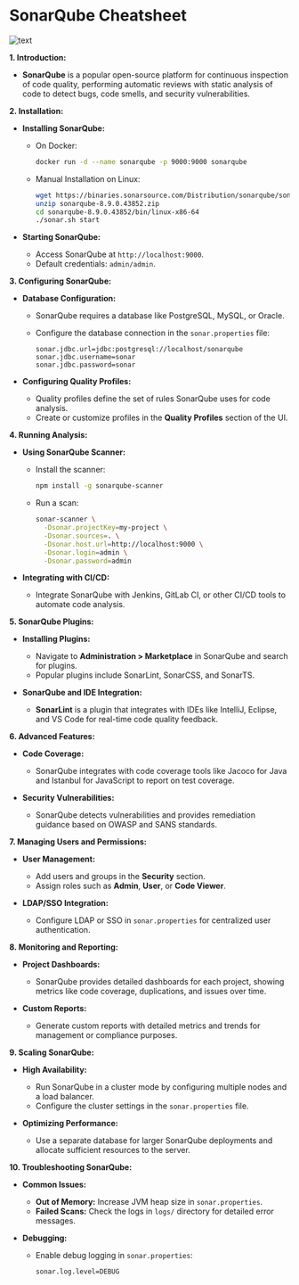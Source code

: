 # SonarQube Cheatsheet

![text](https://imgur.com/l49w71S.png)

**1. Introduction:**

- **SonarQube** is a popular open-source platform for continuous inspection of code quality, performing automatic reviews with static analysis of code to detect bugs, code smells, and security vulnerabilities.

**2. Installation:**

- **Installing SonarQube:**
  - On Docker:

    ```bash
    docker run -d --name sonarqube -p 9000:9000 sonarqube
    ```

  - Manual Installation on Linux:

    ```bash
    wget https://binaries.sonarsource.com/Distribution/sonarqube/sonarqube-8.9.0.43852.zip
    unzip sonarqube-8.9.0.43852.zip
    cd sonarqube-8.9.0.43852/bin/linux-x86-64
    ./sonar.sh start
    ```

- **Starting SonarQube:**
  - Access SonarQube at `http://localhost:9000`.
  - Default credentials: `admin/admin`.

**3. Configuring SonarQube:**

- **Database Configuration:**
  - SonarQube requires a database like PostgreSQL, MySQL, or Oracle.
  - Configure the database connection in the `sonar.properties` file:

    ```properties
    sonar.jdbc.url=jdbc:postgresql://localhost/sonarqube
    sonar.jdbc.username=sonar
    sonar.jdbc.password=sonar
    ```

- **Configuring Quality Profiles:**
  - Quality profiles define the set of rules SonarQube uses for code analysis.
  - Create or customize profiles in the **Quality Profiles** section of the UI.

**4. Running Analysis:**

- **Using SonarQube Scanner:**
  - Install the scanner:

    ```bash
    npm install -g sonarqube-scanner
    ```

  - Run a scan:

    ```bash
    sonar-scanner \
      -Dsonar.projectKey=my-project \
      -Dsonar.sources=. \
      -Dsonar.host.url=http://localhost:9000 \
      -Dsonar.login=admin \
      -Dsonar.password=admin
    ```

- **Integrating with CI/CD:**
  - Integrate SonarQube with Jenkins, GitLab CI, or other CI/CD tools to automate code analysis.

**5. SonarQube Plugins:**

- **Installing Plugins:**
  - Navigate to **Administration > Marketplace** in SonarQube and search for plugins.
  - Popular plugins include SonarLint, SonarCSS, and SonarTS.

- **SonarQube and IDE Integration:**
  - **SonarLint** is a plugin that integrates with IDEs like IntelliJ, Eclipse, and VS Code for real-time code quality feedback.

**6. Advanced Features:**

- **Code Coverage:**
  - SonarQube integrates with code coverage tools like Jacoco for Java and Istanbul for JavaScript to report on test coverage.

- **Security Vulnerabilities:**
  - SonarQube detects vulnerabilities and provides remediation guidance based on OWASP and SANS standards.

**7. Managing Users and Permissions:**

- **User Management:**
  - Add users and groups in the **Security** section.
  - Assign roles such as **Admin**, **User**, or **Code Viewer**.

- **LDAP/SSO Integration:**
  - Configure LDAP or SSO in `sonar.properties` for centralized user authentication.

**8. Monitoring and Reporting:**

- **Project Dashboards:**
  - SonarQube provides detailed dashboards for each project, showing metrics like code coverage, duplications, and issues over time.

- **Custom Reports:**
  - Generate custom reports with detailed metrics and trends for management or compliance purposes.

**9. Scaling SonarQube:**

- **High Availability:**
  - Run SonarQube in a cluster mode by configuring multiple nodes and a load balancer.
  - Configure the cluster settings in the `sonar.properties` file.

- **Optimizing Performance:**
  - Use a separate database for larger SonarQube deployments and allocate sufficient resources to the server.

**10. Troubleshooting SonarQube:**

- **Common Issues:**
  - **Out of Memory:** Increase JVM heap size in `sonar.properties`.
  - **Failed Scans:** Check the logs in `logs/` directory for detailed error messages.

- **Debugging:**
  - Enable debug logging in `sonar.properties`:

    ```properties
    sonar.log.level=DEBUG
    ```
